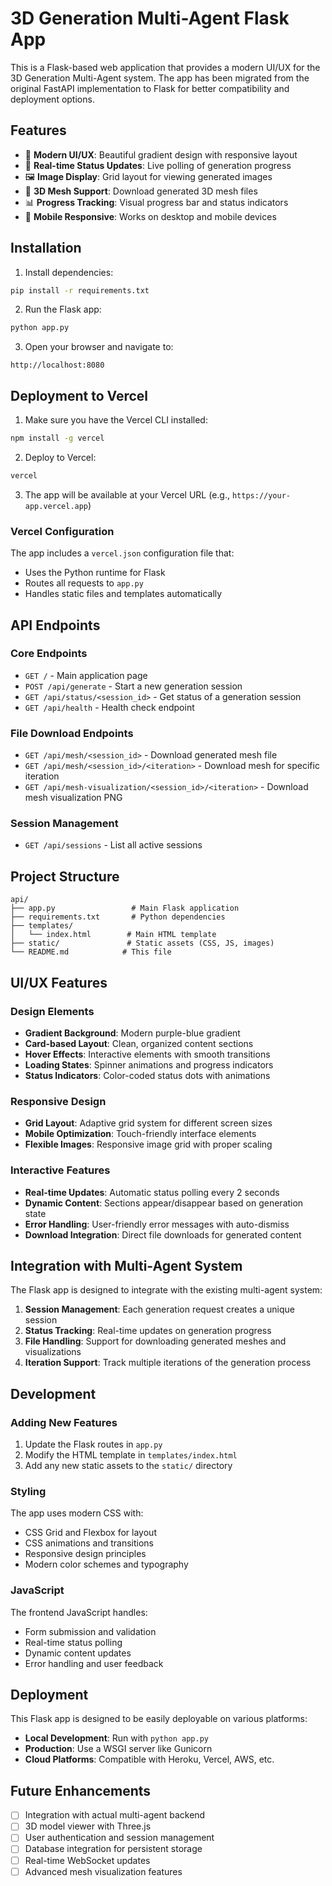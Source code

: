 # 3D Generation Multi-Agent Flask App

This is a Flask-based web application that provides a modern UI/UX for the 3D Generation Multi-Agent system. The app has been migrated from the original FastAPI implementation to Flask for better compatibility and deployment options.

## Features

- 🎨 **Modern UI/UX**: Beautiful gradient design with responsive layout
- 🚀 **Real-time Status Updates**: Live polling of generation progress
- 🖼️ **Image Display**: Grid layout for viewing generated images
- 🔲 **3D Mesh Support**: Download generated 3D mesh files
- 📊 **Progress Tracking**: Visual progress bar and status indicators
- 📱 **Mobile Responsive**: Works on desktop and mobile devices

## Installation

1. Install dependencies:
```bash
pip install -r requirements.txt
```

2. Run the Flask app:
```bash
python app.py
```

3. Open your browser and navigate to:
```
http://localhost:8080
```

## Deployment to Vercel

1. Make sure you have the Vercel CLI installed:
```bash
npm install -g vercel
```

2. Deploy to Vercel:
```bash
vercel
```

3. The app will be available at your Vercel URL (e.g., `https://your-app.vercel.app`)

### Vercel Configuration

The app includes a `vercel.json` configuration file that:
- Uses the Python runtime for Flask
- Routes all requests to `app.py`
- Handles static files and templates automatically

## API Endpoints

### Core Endpoints
- `GET /` - Main application page
- `POST /api/generate` - Start a new generation session
- `GET /api/status/<session_id>` - Get status of a generation session
- `GET /api/health` - Health check endpoint

### File Download Endpoints
- `GET /api/mesh/<session_id>` - Download generated mesh file
- `GET /api/mesh/<session_id>/<iteration>` - Download mesh for specific iteration
- `GET /api/mesh-visualization/<session_id>/<iteration>` - Download mesh visualization PNG

### Session Management
- `GET /api/sessions` - List all active sessions

## Project Structure

```
api/
├── app.py                 # Main Flask application
├── requirements.txt       # Python dependencies
├── templates/
│   └── index.html        # Main HTML template
├── static/               # Static assets (CSS, JS, images)
└── README.md            # This file
```

## UI/UX Features

### Design Elements
- **Gradient Background**: Modern purple-blue gradient
- **Card-based Layout**: Clean, organized content sections
- **Hover Effects**: Interactive elements with smooth transitions
- **Loading States**: Spinner animations and progress indicators
- **Status Indicators**: Color-coded status dots with animations

### Responsive Design
- **Grid Layout**: Adaptive grid system for different screen sizes
- **Mobile Optimization**: Touch-friendly interface elements
- **Flexible Images**: Responsive image grid with proper scaling

### Interactive Features
- **Real-time Updates**: Automatic status polling every 2 seconds
- **Dynamic Content**: Sections appear/disappear based on generation state
- **Error Handling**: User-friendly error messages with auto-dismiss
- **Download Integration**: Direct file downloads for generated content

## Integration with Multi-Agent System

The Flask app is designed to integrate with the existing multi-agent system:

1. **Session Management**: Each generation request creates a unique session
2. **Status Tracking**: Real-time updates on generation progress
3. **File Handling**: Support for downloading generated meshes and visualizations
4. **Iteration Support**: Track multiple iterations of the generation process

## Development

### Adding New Features
1. Update the Flask routes in `app.py`
2. Modify the HTML template in `templates/index.html`
3. Add any new static assets to the `static/` directory

### Styling
The app uses modern CSS with:
- CSS Grid and Flexbox for layout
- CSS animations and transitions
- Responsive design principles
- Modern color schemes and typography

### JavaScript
The frontend JavaScript handles:
- Form submission and validation
- Real-time status polling
- Dynamic content updates
- Error handling and user feedback

## Deployment

This Flask app is designed to be easily deployable on various platforms:

- **Local Development**: Run with `python app.py`
- **Production**: Use a WSGI server like Gunicorn
- **Cloud Platforms**: Compatible with Heroku, Vercel, AWS, etc.

## Future Enhancements

- [ ] Integration with actual multi-agent backend
- [ ] 3D model viewer with Three.js
- [ ] User authentication and session management
- [ ] Database integration for persistent storage
- [ ] Real-time WebSocket updates
- [ ] Advanced mesh visualization features 